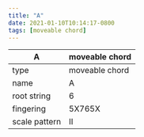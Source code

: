 ```yaml
---
title: "A"
date: 2021-01-10T10:14:17-0800
tags: [moveable chord]
---
```


|A|moveable chord|
|---|---|
|type|moveable chord|
|name|A|
|root string|6|
|fingering|5X765X|
|scale pattern|II|
